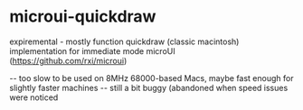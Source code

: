 # microui-quickdraw
expiremental - mostly function quickdraw (classic macintosh) implementation for immediate mode microUI (https://github.com/rxi/microui)

-- too slow to be used on 8MHz 68000-based Macs, maybe fast enough for slightly faster machines
-- still a bit buggy (abandoned when speed issues were noticed
